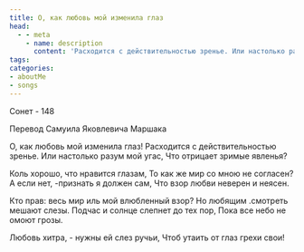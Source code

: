 ```yaml
---
title: О, как любовь мой изменила глаз
head:
  - - meta
    - name: description
      content: 'Расходится с действительностью зренье. Или настолько разум мой угас, Что отрицает зримые явленья'
tags:
categories:
- aboutMe
- songs
---
```


Сонет - 148

Перевод Самуила Яковлевича Маршака

О, как любовь мой изменила глаз!
Расходится с действительностью зренье.
Или настолько разум мой угас,
Что отрицает зримые явленья?

Коль хорошо, что нравится глазам,
То как же мир со мною не согласен?
А если нет, -признать я должен сам,
Что взор любви неверен и неясен.

Кто прав: весь мир иль мой влюбленный взор?
Но любящим .смотреть мешают слезы.
Подчас и солнце слепнет до тех пор,
Пока все небо не омоют грозы.

Любовь хитра, - нужны ей слез ручьи,
Чтоб утаить от глаз грехи свои!
